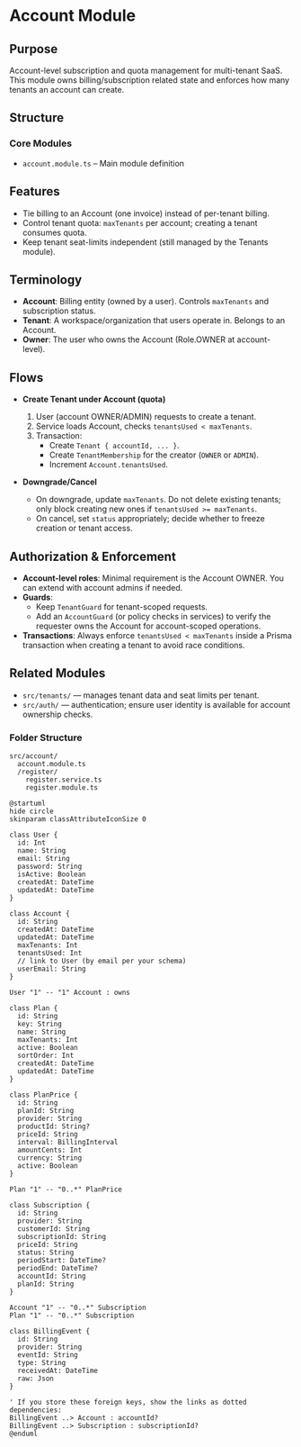# Account Module

## Purpose

Account-level subscription and quota management for multi-tenant SaaS. This module owns billing/subscription related state and enforces how many tenants an account can create.

## Structure

### Core Modules

- `account.module.ts` – Main module definition

## Features

- Tie billing to an Account (one invoice) instead of per-tenant billing.
- Control tenant quota: `maxTenants` per account; creating a tenant consumes quota.
- Keep tenant seat-limits independent (still managed by the Tenants module).

## Terminology

- **Account**: Billing entity (owned by a user). Controls `maxTenants` and subscription status.
- **Tenant**: A workspace/organization that users operate in. Belongs to an Account.
- **Owner**: The user who owns the Account (Role.OWNER at account-level).

## Flows

- **Create Tenant under Account (quota)**
  1. User (account OWNER/ADMIN) requests to create a tenant.
  2. Service loads Account, checks `tenantsUsed < maxTenants`.
  3. Transaction:
     - Create `Tenant { accountId, ... }`.
     - Create `TenantMembership` for the creator (`OWNER` or `ADMIN`).
     - Increment `Account.tenantsUsed`.

- **Downgrade/Cancel**
  - On downgrade, update `maxTenants`. Do not delete existing tenants; only block creating new ones if `tenantsUsed >= maxTenants`.
  - On cancel, set `status` appropriately; decide whether to freeze creation or tenant access.

## Authorization & Enforcement

- **Account-level roles**: Minimal requirement is the Account OWNER. You can extend with account admins if needed.
- **Guards**:
  - Keep `TenantGuard` for tenant-scoped requests.
  - Add an `AccountGuard` (or policy checks in services) to verify the requester owns the Account for account-scoped operations.
- **Transactions**: Always enforce `tenantsUsed < maxTenants` inside a Prisma transaction when creating a tenant to avoid race conditions.

## Related Modules

- `src/tenants/` — manages tenant data and seat limits per tenant.
- `src/auth/` — authentication; ensure user identity is available for account ownership checks.

### Folder Structure

```
src/account/
  account.module.ts
  /register/
    register.service.ts
    register.module.ts
```

```plantuml
@startuml
hide circle
skinparam classAttributeIconSize 0

class User {
  id: Int
  name: String
  email: String
  password: String
  isActive: Boolean
  createdAt: DateTime
  updatedAt: DateTime
}

class Account {
  id: String
  createdAt: DateTime
  updatedAt: DateTime
  maxTenants: Int
  tenantsUsed: Int
  // link to User (by email per your schema)
  userEmail: String
}

User "1" -- "1" Account : owns

class Plan {
  id: String
  key: String
  name: String
  maxTenants: Int
  active: Boolean
  sortOrder: Int
  createdAt: DateTime
  updatedAt: DateTime
}

class PlanPrice {
  id: String
  planId: String
  provider: String
  productId: String?
  priceId: String
  interval: BillingInterval
  amountCents: Int
  currency: String
  active: Boolean
}

Plan "1" -- "0..*" PlanPrice

class Subscription {
  id: String
  provider: String
  customerId: String
  subscriptionId: String
  priceId: String
  status: String
  periodStart: DateTime?
  periodEnd: DateTime?
  accountId: String
  planId: String
}

Account "1" -- "0..*" Subscription
Plan "1" -- "0..*" Subscription

class BillingEvent {
  id: String
  provider: String
  eventId: String
  type: String
  receivedAt: DateTime
  raw: Json
}

' If you store these foreign keys, show the links as dotted dependencies:
BillingEvent ..> Account : accountId?
BillingEvent ..> Subscription : subscriptionId?
@enduml
```

